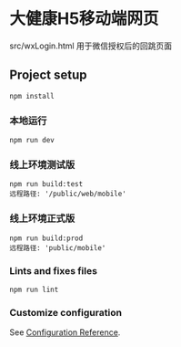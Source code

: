 # 大健康H5移动端网页

src/wxLogin.html 用于微信授权后的回跳页面

## Project setup
```
npm install
```

### 本地运行
```
npm run dev
```

### 线上环境测试版
```
npm run build:test
远程路径: '/public/web/mobile'
```

### 线上环境正式版
```
npm run build:prod
远程路径: 'public/mobile'
```

### Lints and fixes files
```
npm run lint
```

### Customize configuration
See [Configuration Reference](https://cli.vuejs.org/config/).

